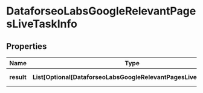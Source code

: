 # DataforseoLabsGoogleRelevantPagesLiveTaskInfo


## Properties

| Name | Type | Description | Notes |
|------------ | ------------- | ------------- | -------------|
**result** | **List[Optional[DataforseoLabsGoogleRelevantPagesLiveResultInfo]]** | array of results |[optional]|